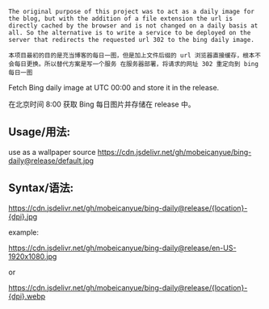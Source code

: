 `The original purpose of this project was to act as a daily image for the blog, but with the addition of a file extension the url is directly cached by the browser and is not changed on a daily basis at all. So the alternative is to write a service to be deployed on the server that redirects the requested url 302 to the bing daily image.`

`本项目最初的目的是充当博客的每日一图，但是加上文件后缀的 url 浏览器直接缓存，根本不会每日更换。所以替代方案是写一个服务 在服务器部署，将请求的网址 302 重定向到 bing 每日一图`


Fetch Bing daily image at UTC 00:00 and store it in the release.

在北京时间 8:00 获取 Bing 每日图片并存储在 release 中。

## Usage/用法:
use as a wallpaper source
https://cdn.jsdelivr.net/gh/mobeicanyue/bing-daily@release/default.jpg


## Syntax/语法:
https://cdn.jsdelivr.net/gh/mobeicanyue/bing-daily@release/{location}-{dpi}.jpg

example:

https://cdn.jsdelivr.net/gh/mobeicanyue/bing-daily@release/en-US-1920x1080.jpg

or

https://cdn.jsdelivr.net/gh/mobeicanyue/bing-daily@release/{location}-{dpi}.webp
